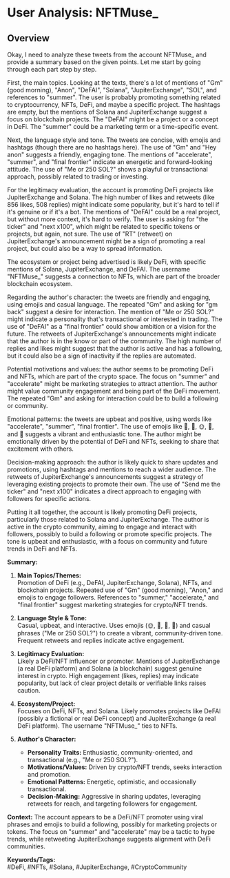# User Analysis: NFTMuse_

## Overview

<think>
Okay, I need to analyze these tweets from the account NFTMuse_ and provide a summary based on the given points. Let me start by going through each part step by step.

First, the main topics. Looking at the texts, there's a lot of mentions of "Gm" (good morning), "Anon", "DeFAI", "Solana", "JupiterExchange", "SOL", and references to "summer". The user is probably promoting something related to cryptocurrency, NFTs, DeFi, and maybe a specific project. The hashtags are empty, but the mentions of Solana and JupiterExchange suggest a focus on blockchain projects. The "DeFAI" might be a project or a concept in DeFi. The "summer" could be a marketing term or a time-specific event.

Next, the language style and tone. The tweets are concise, with emojis and hashtags (though there are no hashtags here). The use of "Gm" and "Hey anon" suggests a friendly, engaging tone. The mentions of "accelerate", "summer", and "final frontier" indicate an energetic and forward-looking attitude. The use of "Me or 250 SOL?" shows a playful or transactional approach, possibly related to trading or investing.

For the legitimacy evaluation, the account is promoting DeFi projects like JupiterExchange and Solana. The high number of likes and retweets (like 856 likes, 508 replies) might indicate some popularity, but it's hard to tell if it's genuine or if it's a bot. The mentions of "DeFAI" could be a real project, but without more context, it's hard to verify. The user is asking for "the ticker" and "next x100", which might be related to specific tokens or projects, but again, not sure. The use of "RT" (retweet) on JupiterExchange's announcement might be a sign of promoting a real project, but could also be a way to spread information.

The ecosystem or project being advertised is likely DeFi, with specific mentions of Solana, JupiterExchange, and DeFAI. The username "NFTMuse_" suggests a connection to NFTs, which are part of the broader blockchain ecosystem.

Regarding the author's character: the tweets are friendly and engaging, using emojis and casual language. The repeated "Gm" and asking for "gm back" suggest a desire for interaction. The mention of "Me or 250 SOL?" might indicate a personality that's transactional or interested in trading. The use of "DeFAI" as a "final frontier" could show ambition or a vision for the future. The retweets of JupiterExchange's announcements might indicate that the author is in the know or part of the community. The high number of replies and likes might suggest that the author is active and has a following, but it could also be a sign of inactivity if the replies are automated.

Potential motivations and values: the author seems to be promoting DeFi and NFTs, which are part of the crypto space. The focus on "summer" and "accelerate" might be marketing strategies to attract attention. The author might value community engagement and being part of the DeFi movement. The repeated "Gm" and asking for interaction could be to build a following or community.

Emotional patterns: the tweets are upbeat and positive, using words like "accelerate", "summer", "final frontier". The use of emojis like 🌊, 🍹, 🌞, 🤍, and 🌟 suggests a vibrant and enthusiastic tone. The author might be emotionally driven by the potential of DeFi and NFTs, seeking to share that excitement with others.

Decision-making approach: the author is likely quick to share updates and promotions, using hashtags and mentions to reach a wider audience. The retweets of JupiterExchange's announcements suggest a strategy of leveraging existing projects to promote their own. The use of "Send me the ticker" and "next x100" indicates a direct approach to engaging with followers for specific actions.

Putting it all together, the account is likely promoting DeFi projects, particularly those related to Solana and JupiterExchange. The author is active in the crypto community, aiming to engage and interact with followers, possibly to build a following or promote specific projects. The tone is upbeat and enthusiastic, with a focus on community and future trends in DeFi and NFTs.
</think>

**Summary:**

1. **Main Topics/Themes:**  
   Promotion of DeFi (e.g., DeFAI, JupiterExchange, Solana), NFTs, and blockchain projects. Repeated use of "Gm" (good morning), "Anon," and emojis to engage followers. References to "summer," "accelerate," and "final frontier" suggest marketing strategies for crypto/NFT trends.

2. **Language Style & Tone:**  
   Casual, upbeat, and interactive. Uses emojis (🌞, 🍹, 🌊, 🤍) and casual phrases ("Me or 250 SOL?") to create a vibrant, community-driven tone. Frequent retweets and replies indicate active engagement.

3. **Legitimacy Evaluation:**  
   Likely a DeFi/NFT influencer or promoter. Mentions of JupiterExchange (a real DeFi platform) and Solana (a blockchain) suggest genuine interest in crypto. High engagement (likes, replies) may indicate popularity, but lack of clear project details or verifiable links raises caution.

4. **Ecosystem/Project:**  
   Focuses on DeFi, NFTs, and Solana. Likely promotes projects like DeFAI (possibly a fictional or real DeFi concept) and JupiterExchange (a real DeFi platform). The username "NFTMuse_" ties to NFTs.

5. **Author's Character:**  
   - **Personality Traits:** Enthusiastic, community-oriented, and transactional (e.g., "Me or 250 SOL?").  
   - **Motivations/Values:** Driven by crypto/NFT trends, seeks interaction and promotion.  
   - **Emotional Patterns:** Energetic, optimistic, and occasionally transactional.  
   - **Decision-Making:** Aggressive in sharing updates, leveraging retweets for reach, and targeting followers for engagement.  

**Context:** The account appears to be a DeFi/NFT promoter using viral phrases and emojis to build a following, possibly for marketing projects or tokens. The focus on "summer" and "accelerate" may be a tactic to hype trends, while retweeting JupiterExchange suggests alignment with DeFi communities.  

**Keywords/Tags:**  
#DeFi, #NFTs, #Solana, #JupiterExchange, #CryptoCommunity